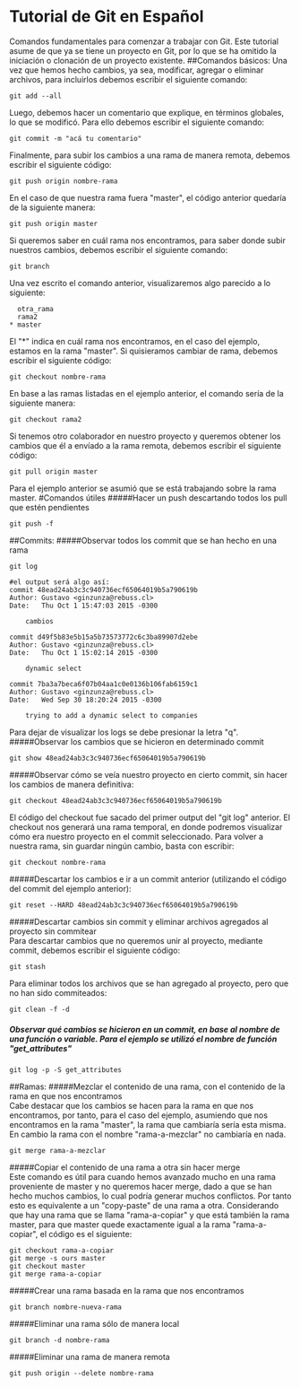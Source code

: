 # Tutorial de Git en Español
Comandos fundamentales para comenzar a trabajar con Git. Este tutorial asume de que ya se tiene un proyecto en Git, por lo que se ha omitido la iniciación o clonación de un proyecto existente.
##Comandos básicos:
Una vez que hemos hecho cambios, ya sea, modificar, agregar o eliminar archivos, para incluirlos debemos escribir el siguiente comando:
```git
git add --all
```
Luego, debemos hacer un comentario que explique, en términos globales, lo que se modificó. Para ello debemos escribir el siguiente comando:
```
git commit -m "acá tu comentario"
```
Finalmente, para subir los cambios a una rama de manera remota, debemos escribir el siguiente código:
```
git push origin nombre-rama
```
En el caso de que nuestra rama fuera "master", el código anterior quedaría de la siguiente manera:
```
git push origin master
```
Si queremos saber en cuál rama nos encontramos, para saber donde subir nuestros cambios, debemos escribir el siguiente comando:
```
git branch
```
Una vez escrito el comando anterior, visualizaremos algo parecido a lo siguiente:
```
  otra_rama
  rama2
* master
```
El "*" indica en cuál rama nos encontramos, en el caso del ejemplo, estamos en la rama "master".
Si quisieramos cambiar de rama, debemos escribir el siguiente código:
```
git checkout nombre-rama
```
En base a las ramas listadas en el ejemplo anterior, el comando sería de la siguiente manera:
```
git checkout rama2
```
Si tenemos otro colaborador en nuestro proyecto y queremos obtener los cambios que él a envíado a la rama remota, debemos escribir el siguiente código:
```
git pull origin master
```
Para el ejemplo anterior se asumió que se está trabajando sobre la rama master.
#Comandos útiles
#####Hacer un push descartando todos los pull que estén pendientes
```
git push -f
```
##Commits:
#####Observar todos los commit que se han hecho en una rama
```
git log

#el output será algo así:
commit 48ead24ab3c3c940736ecf65064019b5a790619b
Author: Gustavo <ginzunza@rebuss.cl>
Date:   Thu Oct 1 15:47:03 2015 -0300

    cambios

commit d49f5b83e5b15a5b73573772c6c3ba89907d2ebe
Author: Gustavo <ginzunza@rebuss.cl>
Date:   Thu Oct 1 15:02:14 2015 -0300

    dynamic select

commit 7ba3a7beca6f07b04aa1c0e0136b106fab6159c1
Author: Gustavo <ginzunza@rebuss.cl>
Date:   Wed Sep 30 18:20:24 2015 -0300

    trying to add a dynamic select to companies
```
Para dejar de visualizar los logs se debe presionar la letra "q".
#####Observar los cambios que se hicieron en determinado commit
```
git show 48ead24ab3c3c940736ecf65064019b5a790619b
```
#####Observar cómo se veía nuestro proyecto en cierto commit, sin hacer los cambios de manera definitiva:
```
git checkout 48ead24ab3c3c940736ecf65064019b5a790619b
```
El código del checkout fue sacado del primer output del "git log" anterior. El checkout nos generará una rama temporal, en donde podremos visualizar cómo era nuestro proyecto en el commit seleccionado. Para volver a nuestra rama, sin guardar ningún cambio, basta con escribir:
```
git checkout nombre-rama
```
#####Descartar los cambios e ir a un commit anterior (utilizando el código del commit del ejemplo anterior):
```
git reset --HARD 48ead24ab3c3c940736ecf65064019b5a790619b
```
#####Descartar cambios sin commit y eliminar archivos agregados al proyecto sin commitear<br/>
Para descartar cambios que no queremos unir al proyecto, mediante commit, debemos escribir el siguiente código:
```
git stash
```
Para eliminar todos los archivos que se han agregado al proyecto, pero que no han sido commiteados:
```
git clean -f -d
```
##### Observar qué cambios se hicieron en un commit, en base al nombre de una función o variable. Para el ejemplo se utilizó el nombre de función "get_attributes"
```
git log -p -S get_attributes
```
##Ramas:
#####Mezclar el contenido de una rama, con el contenido de la rama en que nos encontramos<br/>
Cabe destacar que los cambios se hacen para la rama en que nos encontramos, por tanto, para el caso del ejemplo, asumiendo que nos encontramos en la rama "master", la rama que cambiaría sería esta misma. En cambio la rama con el nombre "rama-a-mezclar" no cambiaría en nada.
```
git merge rama-a-mezclar
```
#####Copiar el contenido de una rama a otra sin hacer merge <br/>
Este comando es útil para cuando hemos avanzado mucho en una rama proveniente de master y no queremos hacer merge, dado a que se han hecho muchos cambios, lo cual podría generar muchos conflictos. Por tanto esto es equivalente a un "copy-paste" de una rama a otra. Considerando que hay una rama que se llama "rama-a-copiar" y que está también la rama master, para que master quede exactamente igual a la rama "rama-a-copiar", el código es el siguiente:
```
git checkout rama-a-copiar
git merge -s ours master 
git checkout master 
git merge rama-a-copiar
```
#####Crear una rama basada en la rama que nos encontramos
```
git branch nombre-nueva-rama
```
#####Eliminar una rama sólo de manera local
 ```
git branch -d nombre-rama
```
#####Eliminar una rama de manera remota
```
git push origin --delete nombre-rama
```
